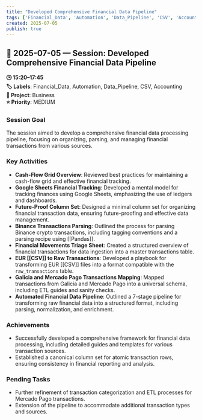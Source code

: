 ```yaml
---
title: "Developed Comprehensive Financial Data Pipeline"
tags: ['Financial_Data', 'Automation', 'Data_Pipeline', 'CSV', 'Accounting']
created: 2025-07-05
publish: true
---
```


## 📅 2025-07-05 — Session: Developed Comprehensive Financial Data Pipeline

**🕒 15:20–17:45**  
**🏷️ Labels**: Financial_Data, Automation, Data_Pipeline, CSV, Accounting  
**📂 Project**: Business  
**⭐ Priority**: MEDIUM  


### Session Goal
The session aimed to develop a comprehensive financial data processing pipeline, focusing on organizing, parsing, and managing financial transactions from various sources.

### Key Activities
- **Cash-Flow Grid Overview**: Reviewed best practices for maintaining a cash-flow grid and effective financial tracking.
- **Google Sheets Financial Tracking**: Developed a mental model for tracking finances using Google Sheets, emphasizing the use of ledgers and dashboards.
- **Future-Proof Column Set**: Designed a minimal column set for organizing financial transaction data, ensuring future-proofing and effective data management.
- **Binance Transactions Parsing**: Outlined the process for parsing Binance crypto transactions, including tagging conventions and a parsing recipe using [[Pandas]].
- **Financial Movements Triage Sheet**: Created a structured overview of financial transactions for data ingestion into a master transactions table.
- **EUR [[CSV]] to Raw Transactions**: Developed a playbook for transforming EUR [[CSV]] files into a format compatible with the `raw_transactions` table.
- **Galicia and Mercado Pago Transactions Mapping**: Mapped transactions from Galicia and Mercado Pago into a universal schema, including ETL guides and sanity checks.
- **Automated Financial Data Pipeline**: Outlined a 7-stage pipeline for transforming raw financial data into a structured format, including parsing, normalization, and enrichment.

### Achievements
- Successfully developed a comprehensive framework for financial data processing, including detailed guides and templates for various transaction sources.
- Established a canonical column set for atomic transaction rows, ensuring consistency in financial reporting and analysis.

### Pending Tasks
- Further refinement of transaction categorization and ETL processes for Mercado Pago transactions.
- Extension of the pipeline to accommodate additional transaction types and sources.
